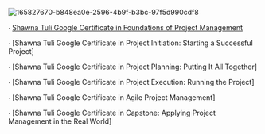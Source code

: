 ![165827670-b848ea0e-2596-4b9f-b3bc-97f5d990cdf8](https://user-images.githubusercontent.com/19508013/175800245-0eafc5d5-51c4-4719-8a1c-6596e27bb4cd.png)

∙ [Shawna Tuli Google Certificate in Foundations of Project Management](https://www.coursera.org/account/accomplishments/verify/2ELPWHCAP9FY)

∙ [Shawna Tuli Google Certificate in Project Initiation: Starting a Successful Project]

∙ [Shawna Tuli Google Certificate in Project Planning: Putting It All Together]

∙ [Shawna Tuli Google Certificate in Project Execution: Running the Project]

∙ [Shawna Tuli Google Certificate in Agile Project Management]

∙ [Shawna Tuli Google Certificate in Capstone: Applying Project Management in the Real World]
